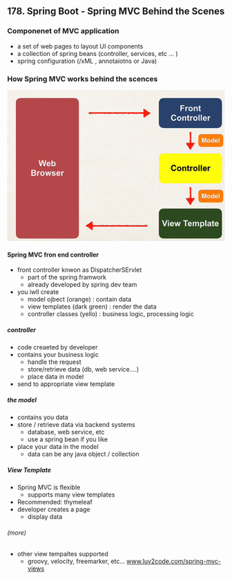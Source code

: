 ## 178. Spring Boot - Spring MVC Behind the Scenes

### Componenet of MVC application 
* a set of web pages to layout UI components 
* a collection of spring beans (controller, services, etc ...  )
* spring configuration (/xML , annotaiotns or Java)

### How Spring MVC works behind the scences
![img.png](img.png)

#### Spring MVC fron end controller 
* front controller knwon as DispatcherSErvlet 
  * part of the spring framwork
  * already developed by spring dev team 
* you iwll create 
  * model ojbect (orange) : contain data 
  * view templates (dark green) : render the data
  * controller classes (yello) : business logic, processing logic 

##### controller 
* code creaeted by developer 
* contains your business logic 
  * handle the request 
  * store/retrieve data (db, web service....)
  * place data in model
* send to appropriate view template 

##### the model
* contains you data 
* store / retrieve data via backend systems 
  * database, web service, etc 
  * use a spring bean if you like 
* place your data in the model 
  * data can be any java object / collection 

##### View Template 
* Spring MVC is flexible 
  * supports many view templates 
* Recommended: thymeleaf 
* developer creates a page 
  * display data 

###### (more) 
* other view tempaltes supported
  * groovy, velocity, freemarker, etc... 
  www.luv2code.com/spring-mvc-views

